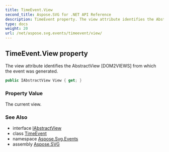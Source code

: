 ```yaml
---
title: TimeEvent.View
second_title: Aspose.SVG for .NET API Reference
description: TimeEvent property. The view attribute identifies the AbstractView DOM2VIEWS from which the event was generated
type: docs
weight: 20
url: /net/aspose.svg.events/timeevent/view/
---
```

## TimeEvent.View property

The view attribute identifies the AbstractView [DOM2VIEWS] from which the event was generated.

```csharp
public IAbstractView View { get; }
```

### Property Value

The current view.

### See Also

* interface [IAbstractView](../../../aspose.svg.dom.views/iabstractview/)
* class [TimeEvent](../)
* namespace [Aspose.Svg.Events](../../../aspose.svg.events/)
* assembly [Aspose.SVG](../../../)
